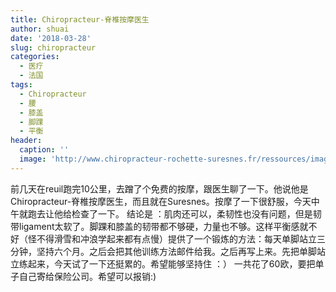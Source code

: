 ```yaml
---
title: Chiropracteur-脊椎按摩医生
author: shuai
date: '2018-03-28'
slug: chiropracteur
categories:
  - 医疗
  - 法国
tags:
  - Chiropracteur
  - 腰
  - 膝盖
  - 脚踝
  - 平衡
header:
  caption: ''
  image: 'http://www.chiropracteur-rochette-suresnes.fr/ressources/images/7b6c2b19f8b0.jpg'
---
```


前几天在reuil跑完10公里，去蹭了个免费的按摩，跟医生聊了一下。他说他是Chiropracteur-脊椎按摩医生，而且就在Suresnes。按摩了一下很舒服，今天中午就跑去让他给检查了一下。
结论是 ：肌肉还可以，柔韧性也没有问题，但是韧带ligament太软了。脚踝和膝盖的韧带都不够硬，力量也不够。这样平衡感就不好（怪不得滑雪和冲浪学起来都有点慢）提供了一个锻炼的方法：每天单脚站立三分钟，坚持六个月。之后会把其他训练方法邮件给我。之后再写上来。先把单脚站立练起来，今天试了一下还挺累的。希望能够坚持住 ：）
一共花了60欧，要把单子自己寄给保险公司。希望可以报销:)
